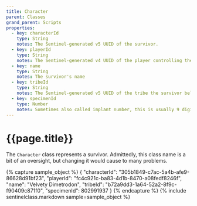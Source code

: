 ```yaml
---
title: Character
parent: Classes
grand_parent: Scripts
properties:
  - key: characterId
    type: String
    notes: The Sentinel-generated v5 UUID of the survivor.
  - key: playerId
    type: String
    notes: The Sentinel-generated v4 UUID of the player controlling the survivor.
  - key: name
    type: String
    notes: The survivor's name
  - key: tribeId
    type: String
    notes: The Sentinel-generated v5 UUID of the tribe the survivor belongs to. All survivors belong to a tribe, even if alone.
  - key: specimenId
    type: Number
    notes: Sometimes also called implant number, this is usually 9 digits and found when a player hovers over their implant in their inventory.
---
```

# {{page.title}}

The `Character` class represents a survivor. Admittedly, this class name is a bit of an oversight, but changing it would cause to many problems.

{% capture sample_object %}
{
  "characterId": "305b1849-c7ac-5a4b-afe9-86628d91bf23",
  "playerId": "fc4c921c-ba83-4d1b-8470-a08fedf8246f",
  "name": "Velvety Dimetrodon",
  "tribeId": "b72a9dd3-1a64-52a2-8f9c-f90409c871f0",
  "specimenId": 802991937
}
{% endcapture %}
{% include sentinelclass.markdown sample=sample_object %}
